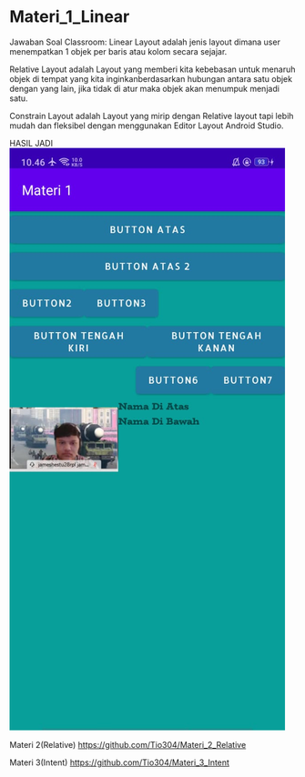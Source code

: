 # Materi_1_Linear
Jawaban Soal Classroom: 
Linear Layout adalah jenis layout dimana user menempatkan 1 objek per baris atau kolom secara sejajar.


Relative Layout adalah Layout yang memberi kita kebebasan untuk menaruh objek di tempat yang kita inginkanberdasarkan hubungan antara satu objek dengan yang lain, jika tidak di atur maka objek akan menumpuk menjadi satu.

Constrain Layout adalah Layout yang mirip dengan Relative layout tapi lebih mudah dan fleksibel dengan menggunakan Editor Layout Android Studio.

HASIL JADI 
![Alt Text](https://github.com/Tio304/Materi_1_Linear/blob/master/WhatsApp%20Image%202021-02-09%20at%2011.38.52%20(1).jpeg)


Materi 2(Relative)
https://github.com/Tio304/Materi_2_Relative

Materi 3(Intent)
https://github.com/Tio304/Materi_3_Intent
